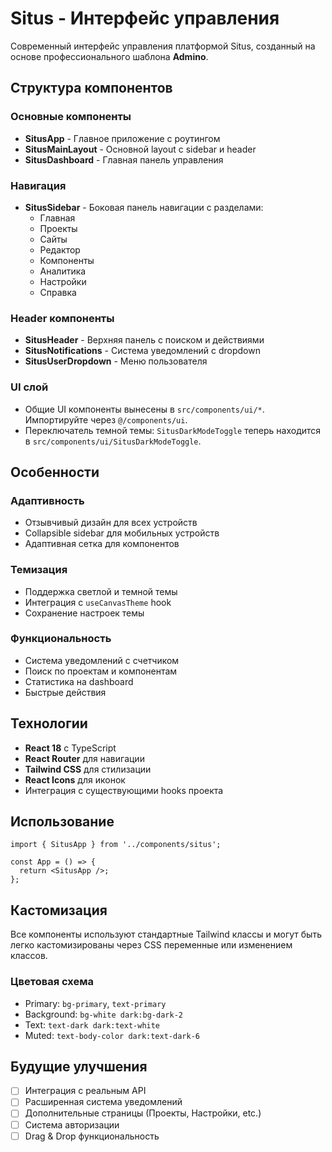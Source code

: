 # Situs - Интерфейс управления

Современный интерфейс управления платформой Situs, созданный на основе профессионального шаблона **Admino**.

## Структура компонентов

### Основные компоненты

- **SitusApp** - Главное приложение с роутингом
- **SitusMainLayout** - Основной layout с sidebar и header
- **SitusDashboard** - Главная панель управления

### Навигация

- **SitusSidebar** - Боковая панель навигации с разделами:
  - Главная
  - Проекты
  - Сайты
  - Редактор
  - Компоненты
  - Аналитика
  - Настройки
  - Справка

### Header компоненты

- **SitusHeader** - Верхняя панель с поиском и действиями
- **SitusNotifications** - Система уведомлений с dropdown
- **SitusUserDropdown** - Меню пользователя

### UI слой

- Общие UI компоненты вынесены в `src/components/ui/*`. Импортируйте через `@/components/ui`.
- Переключатель темной темы: `SitusDarkModeToggle` теперь находится в `src/components/ui/SitusDarkModeToggle`.

## Особенности

### Адаптивность

- Отзывчивый дизайн для всех устройств
- Collapsible sidebar для мобильных устройств
- Адаптивная сетка для компонентов

### Темизация

- Поддержка светлой и темной темы
- Интеграция с `useCanvasTheme` hook
- Сохранение настроек темы

### Функциональность

- Система уведомлений с счетчиком
- Поиск по проектам и компонентам
- Статистика на dashboard
- Быстрые действия

## Технологии

- **React 18** с TypeScript
- **React Router** для навигации
- **Tailwind CSS** для стилизации
- **React Icons** для иконок
- Интеграция с существующими hooks проекта

## Использование

```tsx
import { SitusApp } from '../components/situs';

const App = () => {
  return <SitusApp />;
};
```

## Кастомизация

Все компоненты используют стандартные Tailwind классы и могут быть легко кастомизированы через CSS переменные или изменением классов.

### Цветовая схема

- Primary: `bg-primary`, `text-primary`
- Background: `bg-white dark:bg-dark-2`
- Text: `text-dark dark:text-white`
- Muted: `text-body-color dark:text-dark-6`

## Будущие улучшения

- [ ] Интеграция с реальным API
- [ ] Расширенная система уведомлений
- [ ] Дополнительные страницы (Проекты, Настройки, etc.)
- [ ] Система авторизации
- [ ] Drag & Drop функциональность
